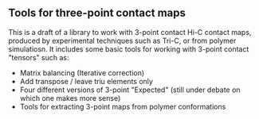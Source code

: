 ## Tools for three-point contact maps 

This is a draft of a library to work with 3-point contact Hi-C contact maps, produced by experimental techniques such as Tri-C, or from polymer simulatiosn. 
It includes some basic tools for working with 3-point contact "tensors" such as: 

* Matrix balancing (Iterative correction)
* Add transpose / leave triu elements only
* Four different versions of 3-point "Expected" (still under debate on which one makes more sense)
* Tools for extracting 3-point maps from polymer conformations 
